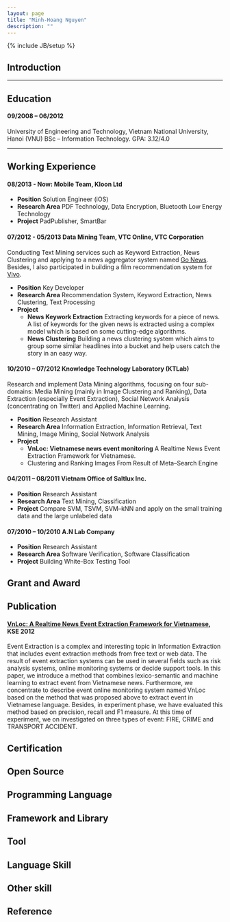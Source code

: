 ```yaml
---
layout: page
title: "Minh-Hoang Nguyen"
description: ""
---
```

{% include JB/setup %}

## Introduction
	

****
## Education
#### 09/2008 – 06/2012
University of Engineering and Technology, Vietnam National University, Hanoi (VNU) BSc – Information Technology.
GPA: 3.12/4.0

****
## Working Experience

#### 08/2013 - Now: Mobile Team, Kloon Ltd
- **Position** Solution Engineer (iOS)
- **Research Area** PDF Technology, Data Encryption, Bluetooth Low Energy Technology
- **Project** PadPublisher, SmartBar

#### 07/2012 - 05/2013 Data Mining Team, VTC Online, VTC Corporation
Conducting Text Mining services such as Keyword Extraction, News Clustering and applying to a news aggregator system named [Go News](http://news.go.vn/). Besides, I also participated in building a film recommendation system for [Vivo](http://vivo.go.vn/).

- **Position** Key Developer
- **Research Area** Recommendation System, Keyword Extraction, News Clustering, Text Processing
- **Project**
	- **News Keywork Extraction** Extracting keywords for a piece of news. A list of keywords for the given news is extracted using a complex model which is based on some cutting-edge algorithms.
	- **News Clustering** Building a news clustering system which aims to group some similar headlines into a bucket and help users catch the story in an easy way.

#### 10/2010 – 07/2012 Knowledge Technology Laboratory (KTLab)
Research and implement Data Mining algorithms, focusing on four sub-domains: Media Mining (mainly in Image Clustering and Ranking), Data Extraction (especially Event Extraction), Social Network Analysis (concentrating on Twitter) and Applied Machine Learning.

- **Position** Research Assistant
- **Research Area** Information Extraction, Information Retrieval, Text Mining, Image Mining, Social Network Analysis
- **Project**
	- **VnLoc: Vietnamese news event monitoring** A Realtime News Event Extraction Framework for Vietnamese.
	- Clustering and Ranking Images From Result of Meta–Search Engine

#### 04/2011 – 08/2011 Vietnam Office of Saltlux Inc.
- **Position** Research Assistant
- **Research Area** Text Mining, Classification 
- **Project** Compare SVM, TSVM, SVM–kNN and apply on the small training data and the large unlabeled data

#### 07/2010 – 10/2010 A.N Lab Company
- **Position** Research Assistant
- **Research Area** Software Verification, Software Classification
- **Project** Building White-Box Testing Tool

## Grant and Award


## Publication
#### [VnLoc: A Realtime News Event Extraction Framework for Vietnamese](http://ieeexplore.ieee.org/xpl/abstractAuthors.jsp?tp=&arnumber=6299414), KSE 2012

Event Extraction is a complex and interesting topic in Information Extraction that includes event extraction methods from free text or web data. The result of event extraction systems can be used in several fields such as risk analysis systems, online monitoring systems or decide support tools. In this paper, we introduce a method that combines lexico-semantic and machine learning to extract event from Vietnamese news. Furthermore, we concentrate to describe event online monitoring system named VnLoc based on the method that was proposed above to extract event in Vietnamese language. Besides, in experiment phase, we have evaluated this method based on precision, recall and F1 measure. At this time of experiment, we on investigated on three types of event: FIRE, CRIME and TRANSPORT ACCIDENT.

## Certification

## Open Source


## Programming Language


## Framework and Library


## Tool



## Language Skill


## Other skill


## Reference


<!---
****
## Personal Information

**Full Name**                  	MINH–HOANG NGUYEN

**Gender**						Male          		 	

**Nationality** 				Vietnamese 				

**Date of birth** 				23^rd of October, 1990 	

**Marital Status** 				Single 					

**Mobile Phone** 				+84 1689 985 956 			

**Email** 						hoangnm.53@gmail.com 	
-->
